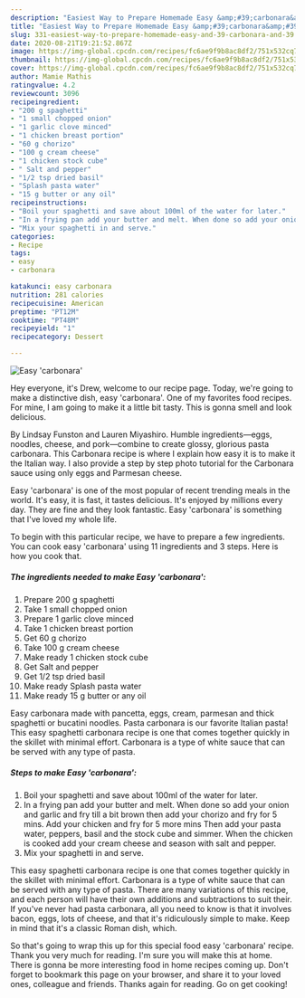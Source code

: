 ```yaml
---
description: "Easiest Way to Prepare Homemade Easy &amp;#39;carbonara&amp;#39;"
title: "Easiest Way to Prepare Homemade Easy &amp;#39;carbonara&amp;#39;"
slug: 331-easiest-way-to-prepare-homemade-easy-and-39-carbonara-and-39
date: 2020-08-21T19:21:52.867Z
image: https://img-global.cpcdn.com/recipes/fc6ae9f9b8ac8df2/751x532cq70/easy-carbonara-recipe-main-photo.jpg
thumbnail: https://img-global.cpcdn.com/recipes/fc6ae9f9b8ac8df2/751x532cq70/easy-carbonara-recipe-main-photo.jpg
cover: https://img-global.cpcdn.com/recipes/fc6ae9f9b8ac8df2/751x532cq70/easy-carbonara-recipe-main-photo.jpg
author: Mamie Mathis
ratingvalue: 4.2
reviewcount: 3096
recipeingredient:
- "200 g spaghetti"
- "1 small chopped onion"
- "1 garlic clove minced"
- "1 chicken breast portion"
- "60 g chorizo"
- "100 g cream cheese"
- "1 chicken stock cube"
- " Salt and pepper"
- "1/2 tsp dried basil"
- "Splash pasta water"
- "15 g butter or any oil"
recipeinstructions:
- "Boil your spaghetti and save about 100ml of the water for later."
- "In a frying pan add your butter and melt. When done so add your onion and garlic and fry till a bit brown then add your chorizo and fry for 5 mins. Add your chicken and fry for 5 more mins Then add your pasta water, peppers, basil and the stock cube and simmer. When the chicken is cooked add your cream cheese and season with salt and pepper."
- "Mix your spaghetti in and serve."
categories:
- Recipe
tags:
- easy
- carbonara

katakunci: easy carbonara 
nutrition: 281 calories
recipecuisine: American
preptime: "PT12M"
cooktime: "PT48M"
recipeyield: "1"
recipecategory: Dessert

---
```



![Easy &#39;carbonara&#39;](https://img-global.cpcdn.com/recipes/fc6ae9f9b8ac8df2/751x532cq70/easy-carbonara-recipe-main-photo.jpg)

Hey everyone, it's Drew, welcome to our recipe page. Today, we're going to make a distinctive dish, easy &#39;carbonara&#39;. One of my favorites food recipes. For mine, I am going to make it a little bit tasty. This is gonna smell and look delicious.

By Lindsay Funston and Lauren Miyashiro. Humble ingredients—eggs, noodles, cheese, and pork—combine to create glossy, glorious pasta carbonara. This Carbonara recipe is where I explain how easy it is to make it the Italian way. I also provide a step by step photo tutorial for the Carbonara sauce using only eggs and Parmesan cheese.

Easy &#39;carbonara&#39; is one of the most popular of recent trending meals in the world. It's easy, it is fast, it tastes delicious. It's enjoyed by millions every day. They are fine and they look fantastic. Easy &#39;carbonara&#39; is something that I've loved my whole life.


To begin with this particular recipe, we have to prepare a few ingredients. You can cook easy &#39;carbonara&#39; using 11 ingredients and 3 steps. Here is how you cook that.

<!--inarticleads1-->

##### The ingredients needed to make Easy &#39;carbonara&#39;:

1. Prepare 200 g spaghetti
1. Take 1 small chopped onion
1. Prepare 1 garlic clove minced
1. Take 1 chicken breast portion
1. Get 60 g chorizo
1. Take 100 g cream cheese
1. Make ready 1 chicken stock cube
1. Get  Salt and pepper
1. Get 1/2 tsp dried basil
1. Make ready Splash pasta water
1. Make ready 15 g butter or any oil


Easy carbonara made with pancetta, eggs, cream, parmesan and thick spaghetti or bucatini noodles. Pasta carbonara is our favorite Italian pasta! This easy spaghetti carbonara recipe is one that comes together quickly in the skillet with minimal effort. Carbonara is a type of white sauce that can be served with any type of pasta. 

<!--inarticleads2-->

##### Steps to make Easy &#39;carbonara&#39;:

1. Boil your spaghetti and save about 100ml of the water for later.
1. In a frying pan add your butter and melt. When done so add your onion and garlic and fry till a bit brown then add your chorizo and fry for 5 mins. Add your chicken and fry for 5 more mins Then add your pasta water, peppers, basil and the stock cube and simmer. When the chicken is cooked add your cream cheese and season with salt and pepper.
1. Mix your spaghetti in and serve.


This easy spaghetti carbonara recipe is one that comes together quickly in the skillet with minimal effort. Carbonara is a type of white sauce that can be served with any type of pasta. There are many variations of this recipe, and each person will have their own additions and subtractions to suit their. If you&#39;ve never had pasta carbonara, all you need to know is that it involves bacon, eggs, lots of cheese, and that it&#39;s ridiculously simple to make. Keep in mind that it&#39;s a classic Roman dish, which. 

So that's going to wrap this up for this special food easy &#39;carbonara&#39; recipe. Thank you very much for reading. I'm sure you will make this at home. There is gonna be more interesting food in home recipes coming up. Don't forget to bookmark this page on your browser, and share it to your loved ones, colleague and friends. Thanks again for reading. Go on get cooking!
